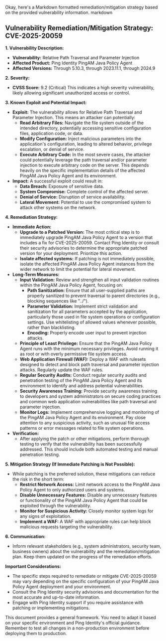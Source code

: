 Okay, here's a Markdown formatted remediation/mitigation strategy based on the provided vulnerability information.
markdown
## Vulnerability Remediation/Mitigation Strategy: CVE-2025-20059

**1. Vulnerability Description:**

*   **Vulnerability:** Relative Path Traversal and Parameter Injection
*   **Affected Product:** Ping Identity PingAM Java Policy Agent
*   **Affected Versions:** Through 5.10.3, through 2023.11.1, through 2024.9

**2. Severity:**

*   **CVSS Score:** 9.2 (Critical)  This indicates a high severity vulnerability, likely allowing significant unauthorized access or control.

**3. Known Exploit and Potential Impact:**

*   **Exploit:** The vulnerability allows for Relative Path Traversal and Parameter Injection. This means an attacker can potentially:
    *   **Read Arbitrary Files:**  Navigate the file system outside of the intended directory, potentially accessing sensitive configuration files, application code, or data.
    *   **Modify Configuration:** Inject malicious parameters into the application's configuration, leading to altered behavior, privilege escalation, or denial of service.
    *   **Execute Arbitrary Code:** In the most severe cases, the attacker could potentially leverage the path traversal and/or parameter injection to execute arbitrary code on the server.  This depends heavily on the specific implementation details of the affected PingAM Java Policy Agent and its environment.
*   **Impact:** A successful exploit could result in:
    *   **Data Breach:** Exposure of sensitive data.
    *   **System Compromise:** Complete control of the affected server.
    *   **Denial of Service:** Disruption of service availability.
    *   **Lateral Movement:** Potential to use the compromised system to attack other systems on the network.

**4. Remediation Strategy:**

*   **Immediate Action:**
    *   **Upgrade to a Patched Version:** The most critical step is to immediately upgrade PingAM Java Policy Agent to a version that includes a fix for CVE-2025-20059.  Contact Ping Identity or consult their security advisories to determine the appropriate patched version for your deployment.  Prioritize this action.
    *   **Isolate affected systems:** If patching is not immediately possible, isolate the affected PingAM Java Policy Agent instances from the wider network to limit the potential for lateral movement.
*   **Long-Term Measures:**
    *   **Input Validation:**  Review and strengthen all input validation routines within the PingAM Java Policy Agent, focusing on:
        *   **Path Sanitization:** Ensure that all user-supplied paths are properly sanitized to prevent traversal to parent directories (e.g., blocking sequences like "../").
        *   **Parameter Validation:** Implement strict validation and sanitization for all parameters accepted by the application, particularly those used in file system operations or configuration settings.  Use whitelisting of allowed values whenever possible, rather than blacklisting.
        *   **Encoding:** Properly encode user input to prevent injection attacks.
    *   **Principle of Least Privilege:** Ensure that the PingAM Java Policy Agent runs with the minimum necessary privileges.  Avoid running it as root or with overly permissive file system access.
    *   **Web Application Firewall (WAF):** Deploy a WAF with rulesets designed to detect and block path traversal and parameter injection attacks.  Regularly update the WAF rules.
    *   **Regular Security Audits:** Conduct regular security audits and penetration testing of the PingAM Java Policy Agent and its environment to identify and address potential vulnerabilities.
    *   **Security Awareness Training:** Provide security awareness training to developers and system administrators on secure coding practices and common web application vulnerabilities like path traversal and parameter injection.
    *   **Monitor Logs:** Implement comprehensive logging and monitoring of the PingAM Java Policy Agent and its environment.  Pay close attention to any suspicious activity, such as unusual file access patterns or error messages related to file system operations.
*   **Verification:**
    *   After applying the patch or other mitigations, perform thorough testing to verify that the vulnerability has been successfully addressed.  This should include both automated testing and manual penetration testing.

**5. Mitigation Strategy (If Immediate Patching is Not Possible):**

*   While patching is the preferred solution, these mitigations can reduce the risk in the short term:
    *   **Restrict Network Access:** Limit network access to the PingAM Java Policy Agent to only authorized users and systems.
    *   **Disable Unnecessary Features:** Disable any unnecessary features or functionality of the PingAM Java Policy Agent that could be exploited through the vulnerability.
    *   **Monitor for Suspicious Activity:** Closely monitor system logs for any signs of exploitation.
    *   **Implement a WAF:**  A WAF with appropriate rules can help block malicious requests targeting the vulnerability.

**6. Communication:**

*   Inform relevant stakeholders (e.g., system administrators, security team, business owners) about the vulnerability and the remediation/mitigation plan.  Keep them updated on the progress of the remediation efforts.

**Important Considerations:**

*   The specific steps required to remediate or mitigate CVE-2025-20059 may vary depending on the specific configuration of your PingAM Java Policy Agent deployment and your environment.
*   Consult the Ping Identity security advisories and documentation for the most accurate and up-to-date information.
*   Engage with Ping Identity support if you require assistance with patching or implementing mitigations.

This document provides a general framework. You need to adapt it based on your specific environment and Ping Identity's official guidance. Remember to test all changes in a non-production environment before deploying them to production.